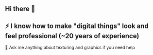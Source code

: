 ## Hi there 👋

⚡ I know how to make "digital things" look and feel professional (~20 years of experience)
---
💬 Ask me anything about texturing and graphics if you need help
